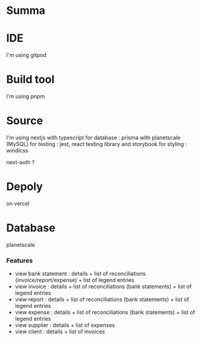 # Summa

# IDE

I'm using gitpod

# Build tool

I'm using pnpm

# Source

I'm using nextjs with typescript
for database : prisma with planetscale (MySQL)
for testing : jest, react testing library and storybook
for styling : windicss

next-auth ?

# Depoly

on vercel

# Database

planetscale

### Features

- view bank statement : details + list of reconciliations (invoice/report/expense) + list of legend entries
- view invoice : details + list of reconciliations (bank statements) + list of legend entries
- view report : details + list of reconciliations (bank statements) + list of legend entries
- view expense : details + list of reconciliations (bank statements) + list of legend entries
- view supplier : details + list of expenses
- view client : details + list of invoices
